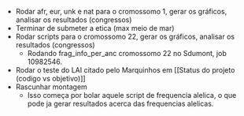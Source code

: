 - Rodar afr, eur, unk e nat para o cromossomo 1, gerar os gráficos, analisar os resultados (congressos)
- Terminar de submeter a etica (max meio de mar)
- Rodar scripts para o cromossomo 22, gerar os gráficos, analisar os resultados (congressos)
	- Rodando frag_info_per_anc cromossomo 22 no Sdumont, job 10982546. 
- Rodar o teste do LAI citado pelo Marquinhos em [[Status do projeto (codigo vs objetivo)]]
- Rascunhar montagem
	- Isso começa por bolar aquele script de frequencia alelica, o que pode ja gerar resultados acerca das frequencias alelicas.